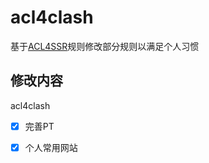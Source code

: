 # acl4clash

基于[ACL4SSR](https://github.com/ACL4SSR/ACL4SSR)规则修改部分规则以满足个人习惯

## 修改内容

acl4clash

- [x] 完善PT
- [x] 个人常用网站


